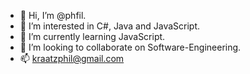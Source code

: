 - 👋 Hi, I’m @phfil.
- 👀 I’m interested in C#, Java and JavaScript.
- 🌱 I’m currently learning JavaScript.
- 💞️ I’m looking to collaborate on Software-Engineering.
- 📫 kraatzphil@gmail.com

<!---
phfil/phfil is a ✨ special ✨ repository because its `README.md` (this file) appears on your GitHub profile.
You can click the Preview link to take a look at your changes.
--->

